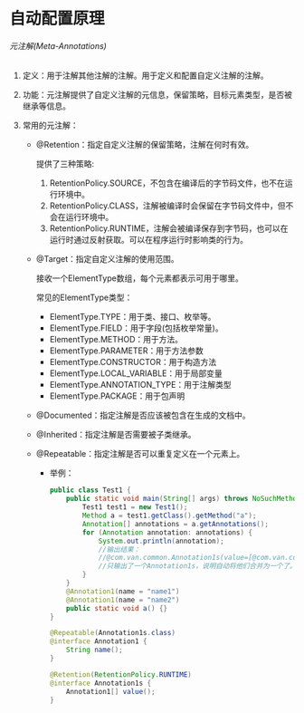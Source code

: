 # 自动配置原理

###### 元注解(Meta-Annotations)

1. 定义：用于注解其他注解的注解。用于定义和配置自定义注解的注解。

2. 功能：元注解提供了自定义注解的元信息，保留策略，目标元素类型，是否被继承等信息。

3. 常用的元注解：

   - @Retention：指定自定义注解的保留策略，注解在何时有效。

     提供了三种策略:

     1. RetentionPolicy.SOURCE，不包含在编译后的字节码文件，也不在运行环境中。
     2. RetentionPolicy.CLASS，注解被编译时会保留在字节码文件中，但不会在运行环境中。
     3. RetentionPolicy.RUNTIME，注解会被编译保存到字节码，也可以在运行时通过反射获取。可以在程序运行时影响类的行为。

   - @Target：指定自定义注解的使用范围。

     接收一个ElementType数组，每个元素都表示可用于哪里。

     常见的ElementType类型：

     - ElementType.TYPE：用于类、接口、枚举等。
     - ElementType.FIELD：用于字段(包括枚举常量)。
     - ElementType.METHOD：用于方法。
     - ElementType.PARAMETER：用于方法参数
     - ElementType.CONSTRUCTOR：用于构造方法
     - ElementType.LOCAL_VARIABLE：用于局部变量
     - ElementType.ANNOTATION_TYPE：用于注解类型
     - ElementType.PACKAGE：用于包声明

   - @Documented：指定注解是否应该被包含在生成的文档中。

   - @Inherited：指定注解是否需要被子类继承。

   - @Repeatable：指定注解是否可以重复定义在一个元素上。

     - 举例：

       ```java
       public class Test1 {
           public static void main(String[] args) throws NoSuchMethodException {
               Test1 test1 = new Test1();
               Method a = test1.getClass().getMethod("a");
               Annotation[] annotations = a.getAnnotations();
               for (Annotation annotation: annotations) {
                   System.out.println(annotation);
                   //输出结果：
                   //@com.van.common.Annotation1s(value=[@com.van.common.Annotation1(name=name1), @com.van.common.Annotation1(name=name2)])
                   //只输出了一个Annotation1s，说明自动将他们合并为一个了。
               }
           }
           @Annotation1(name = "name1")
           @Annotation1(name = "name2")
           public static void a() {}
       }
       
       @Repeatable(Annotation1s.class)
       @interface Annotation1 {
           String name();
       }
       
       @Retention(RetentionPolicy.RUNTIME)
       @interface Annotation1s {
           Annotation1[] value();
       }
       ```

